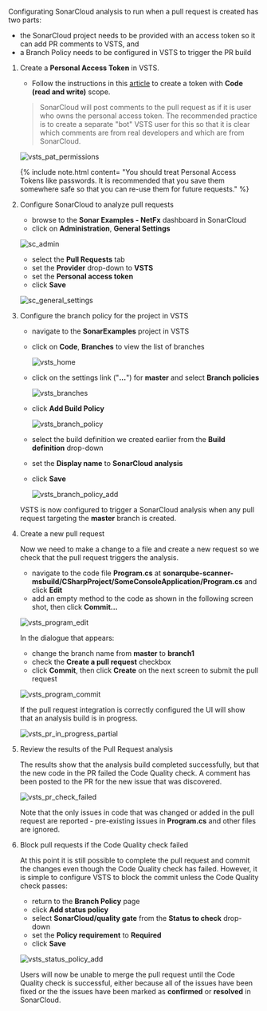  Configurating SonarCloud analysis to run when a pull request is created has two parts:
   - the SonarCloud project needs to be provided with an access token so it can add PR comments to VSTS, and
   - a Branch Policy needs to be configured in VSTS to trigger the PR build

1. Create a **Personal Access Token** in VSTS.

   - Follow the instructions in this [article](https://docs.microsoft.com/en-us/vsts/accounts/use-personal-access-tokens-to-authenticate) to create a token with **Code (read and write)** scope.

    > SonarCloud will post comments to the pull request as if it is user who owns the personal access token. The recommended practice is to create a separate "bot" VSTS user for this so that it is clear which comments are from real developers and which are from SonarCloud.
   
   ![vsts_pat_permissions](../images/ex3/vsts_pat_permissions.png)

    {% include note.html content= "You should treat Personal Access Tokens like passwords. It is recommended that you save them somewhere safe so that you can re-use them for future requests." %}

1. Configure SonarCloud to analyze pull requests

   - browse to the **Sonar Examples - NetFx** dashboard in SonarCloud
   - click on **Administration**, **General Settings**
   
   ![sc_admin](../images/ex3/sc_admin.png)

   - select the **Pull Requests** tab
   - set the **Provider** drop-down to **VSTS**
   - set the **Personal access token**
   - click **Save**

   ![sc_general_settings](../images/ex3/sc_general_settings.png)

1. Configure the branch policy for the project in VSTS

   - navigate to the **SonarExamples** project in VSTS
   - click on **Code**, **Branches** to view the list of branches

      ![vsts_home](../images/ex3/vsts_home.png)

   - click on the settings link ("**...**") for **master** and select **Branch policies**

      ![vsts_branches](../images/ex3/vsts_branches.png)

   - click **Add Build Policy**

      ![vsts_branch_policy](../images/ex3/vsts_branch_policy.png)

   - select the build definition we created earlier from the **Build definition** drop-down
   - set the **Display name** to **SonarCloud analysis**
   - click **Save**

      ![vsts_branch_policy_add](../images/ex3/vsts_branch_policy_add.png)

   VSTS is now configured to trigger a SonarCloud analysis when any pull request targeting the **master** branch is created.

1. Create a new pull request
   
   Now we need to make a change to a file and create a new request so we check that the pull request triggers the analysis.

   - navigate to the code file **Program.cs** at **sonarqube-scanner-msbuild/CSharpProject/SomeConsoleApplication/Program.cs** and click **Edit**
   - add an empty method to the code as shown in the following screen shot, then click **Commit...**

   ![vsts_program_edit](../images/ex3/vsts_program_edit.png)

   In the dialogue that appears:
   - change the branch name from **master** to **branch1**
   - check the **Create a pull request** checkbox
   - click **Commit**, then click **Create** on the next screen to submit the pull request

   ![vsts_program_commit](../images/ex3/vsts_program_commit.png)
   
   If the pull request integration is correctly configured the UI will show that an analysis build is in progress.
   
   ![vsts_pr_in_progress_partial](../images/ex3/vsts_pr_in_progress_partial.png)

1. Review the results of the Pull Request analysis

   The results show that the analysis build completed successfully, but that the new code in the PR failed the Code Quality check.
   A comment has been posted to the PR for the new issue that was discovered.

   ![vsts_pr_check_failed](../images/ex3/vsts_pr_check_failed.png)

   Note that the only issues in code that was changed or added in the pull request are reported - pre-existing issues in **Program.cs** and other files are ignored.

1. Block pull requests if the Code Quality check failed

   At this point it is still possible to complete the pull request and commit the changes even though the Code Quality check has failed.
   However, it is simple to configure VSTS to block the commit unless the Code Quality check passes:
   - return to the **Branch Policy** page
   - click **Add status policy**
   - select **SonarCloud/quality gate** from the **Status to check** drop-down
   - set the **Policy requirement** to **Required**
   - click **Save**

   ![vsts_status_policy_add](../images/ex3/vsts_status_policy_add.png)

   Users will now be unable to merge the pull request until the Code Quality check is successful, either because all of the issues have been fixed or the the issues have been marked as **confirmed** or **resolved** in SonarCloud.
